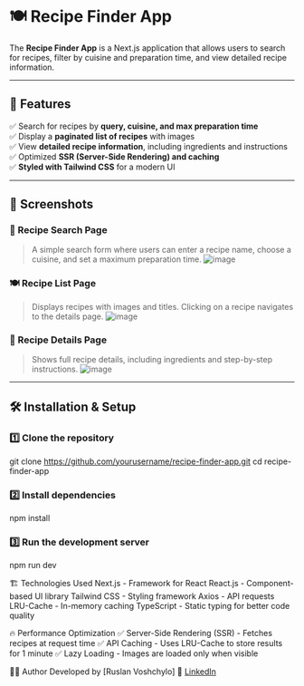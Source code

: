 # 🍽️ Recipe Finder App

The **Recipe Finder App** is a Next.js application that allows users to search for recipes, filter by cuisine and preparation time, and view detailed recipe information.

---

## 🚀 Features

✅ Search for recipes by **query, cuisine, and max preparation time**  
✅ Display a **paginated list of recipes** with images  
✅ View **detailed recipe information**, including ingredients and instructions  
✅ Optimized **SSR (Server-Side Rendering) and caching**  
✅ **Styled with Tailwind CSS** for a modern UI  

---

## 📸 Screenshots

### 🔎 Recipe Search Page
> A simple search form where users can enter a recipe name, choose a cuisine, and set a maximum preparation time.
![image](https://github.com/user-attachments/assets/132c5632-1802-472c-8dc4-500d58024a60)


### 🍽️ Recipe List Page
> Displays recipes with images and titles. Clicking on a recipe navigates to the details page.
![image](https://github.com/user-attachments/assets/1734b8f1-1cec-472b-92fa-4387a2282741)


### 📖 Recipe Details Page
> Shows full recipe details, including ingredients and step-by-step instructions.
![image](https://github.com/user-attachments/assets/7a81beb9-778d-4982-86ab-ccb9a7a11c30)

---

## 🛠️ Installation & Setup

### 1️⃣ Clone the repository
git clone https://github.com/yourusername/recipe-finder-app.git
cd recipe-finder-app
### 2️⃣ Install dependencies
npm install
### 3️⃣ Run the development server
npm run dev

🏗️ Technologies Used
Next.js - Framework for React
React.js - Component-based UI library
Tailwind CSS - Styling framework
Axios - API requests
LRU-Cache - In-memory caching
TypeScript - Static typing for better code quality

🔥 Performance Optimization
✅ Server-Side Rendering (SSR) - Fetches recipes at request time
✅ API Caching - Uses LRU-Cache to store results for 1 minute
✅ Lazy Loading - Images are loaded only when visible


👨‍💻 Author
Developed by [Ruslan Voshchylo]
🔗 [LinkedIn](https://www.linkedin.com/in/ruslan-voshchylo-5060522a9/)
